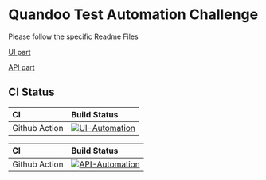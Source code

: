 # Quandoo Test Automation Challenge

Please follow the specific Readme Files

[UI part](ui/README.md)

[API part](api/README.md)

## CI Status

| CI            | Build Status  |
| :---------    | :---------    |
| Github Action | [![UI-Automation](https://github.com/Desperado/test_task_qd/actions/workflows/ui.yml/badge.svg)](https://github.com/Desperado/test_task_qd/actions/workflows/ui.yml) |

| CI            | Build Status  |
| :---------    | :---------    |
| Github Action | [![API-Automation](https://github.com/Desperado/test_task_qd/actions/workflows/api.yml/badge.svg)](https://github.com/Desperado/test_task_qd/actions/workflows/api.yml) |

